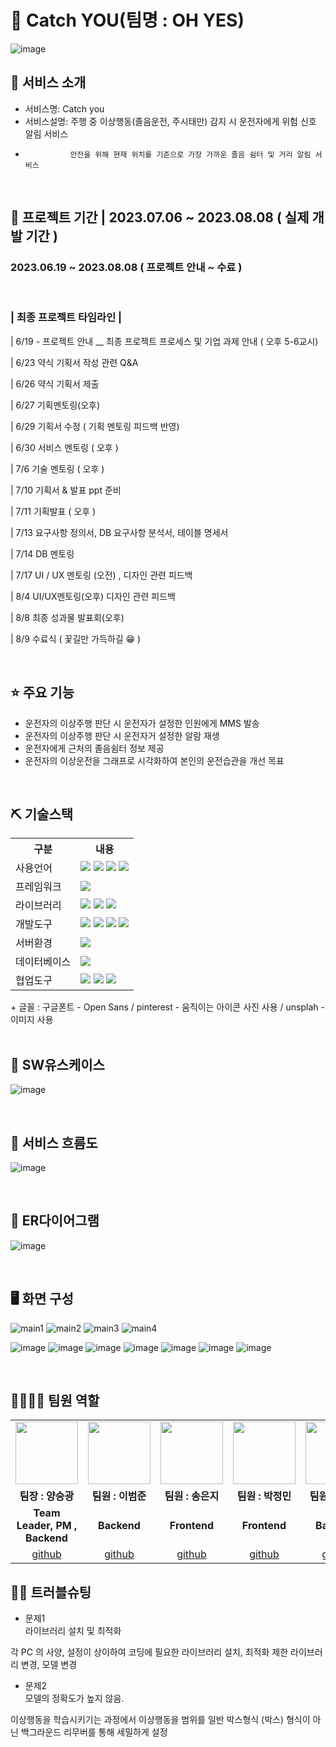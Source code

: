 # 📎 Catch YOU(팀명 : OH YES)
![image](https://github.com/2021-SMHRD-KDT-BigData-18/CatchMe/assets/130841823/4bdfc7ba-7183-48f4-9278-81be587043e6)




## 👀 서비스 소개
* 서비스명: Catch you
* 서비스설명: 주행 중 이상행동(졸음운전, 주시태만) 감지 시 운전자에게 위험 신호 알림 서비스
*               안전을 위해 현재 위치를 기준으로 가장 가까운 졸음 쉼터 및 거리 알림 서비스
<br>

## 📅 프로젝트 기간 | 2023.07.06 ~ 2023.08.08 ( 실제 개발 기간 )
### 2023.06.19 ~ 2023.08.08 ( 프로젝트 안내 ~ 수료 )
<br>

### | 최종 프로젝트 타임라인 |

| 6/19 - 프로젝트 안내 __ 최종 프로젝트 프로세스 및 기업 과제 안내 ( 오후 5-6교시)

| 6/23 약식 기획서 작성 관련 Q&A

| 6/26 약식 기획서 제출

| 6/27 기획멘토링(오후)

| 6/29 기획서 수정 ( 기획 멘토링 피드백 반영)

| 6/30 서비스 멘토링 ( 오후 )

| 7/6 기술 멘토링 ( 오후 )

| 7/10 기획서 & 발표 ppt 준비

| 7/11 기획발표 ( 오후 ) 

| 7/13 요구사항 정의서, DB 요구사항 분석서, 테이블 명세서 

| 7/14 DB 멘토링

| 7/17 UI / UX 멘토링 (오전) , 디자인 관련 피드백

| 8/4 UI/UX멘토링(오후) 디자인 관련 피드백

|  8/8 최종 성과물 발표회(오후)

|  8/9 수료식 (  꽃길만 가득하길 😁 )

<br>

## ⭐ 주요 기능
*  운전자의 이상주행 판단 시 운전자가 설정한 인원에게 MMS 발송
* 운전자의 이상주행 판단 시 운전자거 설정한 알람 재생 
* 운전자에게 근처의 졸음쉼터 정보 제공 
* 운전자의 이상운전을 그래프로 시각화하여 본인의 운전습관을 개선 목표
  
<br>


  ## ⛏ 기술스택  
<table>
    <tr>
        <th>구분</th>
        <th>내용</th>
    </tr>
    <tr>
        <td>사용언어</td>
        <td>
            <img src="https://img.shields.io/badge/Java-007396?style=for-the-badge&logo=java&logoColor=white"/>
            <img src="https://img.shields.io/badge/HTML5-E34F26?style=for-the-badge&logo=HTML5&logoColor=white"/>
            <img src="https://img.shields.io/badge/CSS3-1572B6?style=for-the-badge&logo=CSS3&logoColor=white"/>
            <img src="https://img.shields.io/badge/JavaScript-F7DF1E?style=for-the-badge&logo=JavaScript&logoColor=white"/>
        </td>
    </tr>
    <tr>
        <td>프레임워크</td>
        <td>
            <img src="https://img.shields.io/badge/spring-6DB33F?style=for-the-badge&logo=spring&logoColor=white"/>
        </td>
    </tr>
    <tr>
        <td>라이브러리</td>
        <td>
             <img src="https://img.shields.io/badge/BootStrap-7952B3?style=for-the-badge&logo=BootStrap&logoColor=white"/>
           <img src="https://img.shields.io/badge/jquery-0769AD?style=for-the-badge&logo=jquery&logoColor=white"/>
           <img src="https://img.shields.io/badge/chart.js-FF6384?style=for-the-badge&logo=chart.js&logoColor=white"/>
        </td>
    </tr>
    <tr>
        <td>개발도구</td>
        <td>
            <img src="https://img.shields.io/badge/Eclipse-2C2255?style=for-the-badge&logo=Eclipse&logoColor=white"/>
           <img src="https://img.shields.io/badge/jupyter-F37626?style=for-the-badge&logo=jupyter&logoColor=white"/>
          <img src="https://img.shields.io/badge/Node.js-339933?style=for-the-badge&logo=Node.js&logoColor=white"/>
            <img src="https://img.shields.io/badge/VSCode-007ACC?style=for-the-badge&logo=VisualStudioCode&logoColor=white"/>
        </td>
    </tr>
    <tr>
        <td>서버환경</td>
        <td>
            <img src="https://img.shields.io/badge/Apache Tomcat-D22128?style=for-the-badge&logo=Apache Tomcat&logoColor=white"/>
        </td>
    </tr>
    <tr>
        <td>데이터베이스</td>
        <td>
          <img src="https://img.shields.io/badge/mySql-4479A1?style=for-the-badge&logo=mySql&logoColor=white"/>
        </td>
    </tr>
    <tr>
        <td>협업도구</td>
        <td>
            <img src="https://img.shields.io/badge/Git-F05032?style=for-the-badge&logo=Git&logoColor=white"/>
            <img src="https://img.shields.io/badge/GitHub-181717?style=for-the-badge&logo=GitHub&logoColor=white"/>
          <img src="https://img.shields.io/badge/googledrive-4285F4?style=for-the-badge&logo=googledrive&logoColor=white"/>
        </td>
    </tr>
</table>
+ 글꼴 : 구글폰트 - Open Sans / pinterest - 움직이는 아이콘 사진 사용 / unsplah - 이미지 사용

<br>
  

<br>

## 📌 SW유스케이스
![image](https://github.com/2021-SMHRD-KDT-BigData-18/CatchMe/assets/130841823/eaa925e5-283d-453a-8c32-ff85c496aef0)

<br>

## 📌 서비스 흐름도
![image](https://github.com/2021-SMHRD-KDT-BigData-18/CatchMe/assets/130841823/a3c6eb9e-7a00-420d-9c0a-2541d748667a)

<br>

## 📌 ER다이어그램
![image](https://github.com/2021-SMHRD-KDT-BigData-18/CatchMe/assets/130841823/591abfe9-1fa7-43f4-8c7e-86eb9b6fc1e0)

<br>

## 🖥 화면 구성

![main1](https://github.com/2021-SMHRD-KDT-BigData-18/CatchMe/assets/95280085/dc79ef99-9a04-45f5-b575-02f88fcc200f)
![main2](https://github.com/2021-SMHRD-KDT-BigData-18/CatchMe/assets/95280085/18ea6d0a-2774-43b5-ab76-ea1060445705)
![main3](https://github.com/2021-SMHRD-KDT-BigData-18/CatchMe/assets/95280085/6986ff59-4c16-4061-9669-67b1c716fc33)
![main4](https://github.com/2021-SMHRD-KDT-BigData-18/CatchMe/assets/95280085/410873ef-d922-4958-aa96-f3f7a5c2fb05)


![image](https://github.com/2021-SMHRD-KDT-BigData-18/CatchMe/assets/130841823/81324b94-abac-4af8-9914-5ef3d7954289)
![image](https://github.com/2021-SMHRD-KDT-BigData-18/CatchMe/assets/130841823/dadb0477-1443-4528-9d67-c4ca037006f4)
![image](https://github.com/2021-SMHRD-KDT-BigData-18/CatchMe/assets/130841823/eb46bad4-e5be-44b2-a69f-e6dce01627e6)
![image](https://github.com/2021-SMHRD-KDT-BigData-18/CatchMe/assets/130841823/da6ee23e-4f97-4985-bcf2-dbb3bfadacaa)
![image](https://github.com/2021-SMHRD-KDT-BigData-18/CatchMe/assets/130841823/af3a684b-1f86-410f-b422-93a5d6da68eb)
![image](https://github.com/2021-SMHRD-KDT-BigData-18/CatchMe/assets/130841823/bebe02e8-2459-47a7-94d1-c88048a40820)
![image](https://github.com/2021-SMHRD-KDT-BigData-18/CatchMe/assets/130841823/41a85183-160c-4fce-a908-4fe3ba71bf55)



<br>

## 👨‍👩‍👦‍👦 팀원 역할
<table>
  <tr>
    <td align="center"><img src="https://item.kakaocdn.net/do/fd49574de6581aa2a91d82ff6adb6c0115b3f4e3c2033bfd702a321ec6eda72c" width="100" height="100"/></td>
    <td align="center"><img src="https://mb.ntdtv.kr/assets/uploads/2019/01/Screen-Shot-2019-01-08-at-4.31.55-PM-e1546932545978.png" width="100" height="100"/></td>
    <td align="center"><img src="https://mblogthumb-phinf.pstatic.net/20160127_177/krazymouse_1453865104404DjQIi_PNG/%C4%AB%C4%AB%BF%C0%C7%C1%B7%BB%C1%EE_%B6%F3%C0%CC%BE%F0.png?type=w2" width="100" height="100"/></td>
    <td align="center"><img src="https://i.pinimg.com/236x/ed/bb/53/edbb53d4f6dd710431c1140551404af9.jpg" width="100" height="100"/></td>
    <td align="center"><img src="https://pbs.twimg.com/media/B-n6uPYUUAAZSUx.png" width="100" height="100"/></td>
    <td align="center"><img src="https://pbs.twimg.com/media/B-n6uPYUUAAZSUx.png" width="100" height="100"/></td>
  </tr>
  <tr>
    <td align="center"><strong> 팀장 : 양승광 </strong></td>
    <td align="center"><strong> 팀원 : 이범준 </strong></td>
    <td align="center"><strong> 팀원 : 송은지 </strong></td>
    <td align="center"><strong> 팀원 : 박정민 </strong></td>
    <td align="center"><strong> 팀원 : 김홍모 </strong></td>
     <td align="center"><strong> 팀원 : 안다빈 </strong></td>
  </tr>
  <tr>
    <td align="center"><b> Team Leader, PM , Backend </b></td>
    <td align="center"><b> Backend </b></td>
    <td align="center"><b> Frontend </b></td>
    <td align="center"><b> Frontend </b></td>
    <td align="center"><b> Backend </b></td>
     <td align="center"><b> Frontend </b></td>
  </tr>
  <tr>
    <td align="center"><a href="https://github.com/sgzzang" target='_blank'>github</a></td>
    <td align="center"><a href="https://github.com/Laughmaker2" target='_blank'>github</a></td>
    <td align="center"><a href="https://github.com/SONGEUN-JI7" target='_blank'>github</a></td>
    <td align="center"><a href="https://github.com/park-jungminnn" target='_blank'>github</a></td>
    <td align="center"><a href="https://github.com/hongmoKim" target='_blank'>github</a></td>
       <td align="center"><a href="https://github.com/akssw9120" target='_blank'>github</a></td>
  </tr>
</table>

## 🤾‍♂ 트러블슈팅
  
* 문제1<br>
라이브러리 설치 및 최적화

각 PC 의 사양, 설정이 상이하여 코딩에 필요한 라이브러리 설치, 최적화 제한 
라이브러리 변경, 모델 변경
 
* 문제2<br>
모델의 정확도가 높지 않음.

이상행동을 학습시키기는 과정에서
이상행동을 범위를 일반 박스형식 (박스) 형식이 아닌
백그라운드 리무버를 통해 세밀하게 설정

